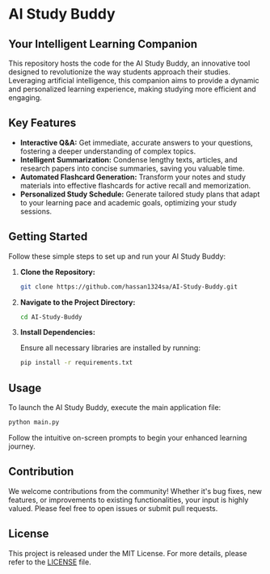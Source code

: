 
# AI Study Buddy

## Your Intelligent Learning Companion

This repository hosts the code for the AI Study Buddy, an innovative tool designed to revolutionize the way students approach their studies. Leveraging artificial intelligence, this companion aims to provide a dynamic and personalized learning experience, making studying more efficient and engaging.

## Key Features

*   **Interactive Q&A:** Get immediate, accurate answers to your questions, fostering a deeper understanding of complex topics.
*   **Intelligent Summarization:** Condense lengthy texts, articles, and research papers into concise summaries, saving you valuable time.
*   **Automated Flashcard Generation:** Transform your notes and study materials into effective flashcards for active recall and memorization.
*   **Personalized Study Schedule:** Generate tailored study plans that adapt to your learning pace and academic goals, optimizing your study sessions.

## Getting Started

Follow these simple steps to set up and run your AI Study Buddy:

1.  **Clone the Repository:**

    ```bash
    git clone https://github.com/hassan1324sa/AI-Study-Buddy.git
    ```

2.  **Navigate to the Project Directory:**

    ```bash
    cd AI-Study-Buddy
    ```

3.  **Install Dependencies:**

    Ensure all necessary libraries are installed by running:

    ```bash
    pip install -r requirements.txt
    ```

## Usage

To launch the AI Study Buddy, execute the main application file:

```bash
python main.py
```

Follow the intuitive on-screen prompts to begin your enhanced learning journey.

## Contribution

We welcome contributions from the community! Whether it's bug fixes, new features, or improvements to existing functionalities, your input is highly valued. Please feel free to open issues or submit pull requests.

## License

This project is released under the MIT License. For more details, please refer to the [LICENSE](LICENSE) file.

